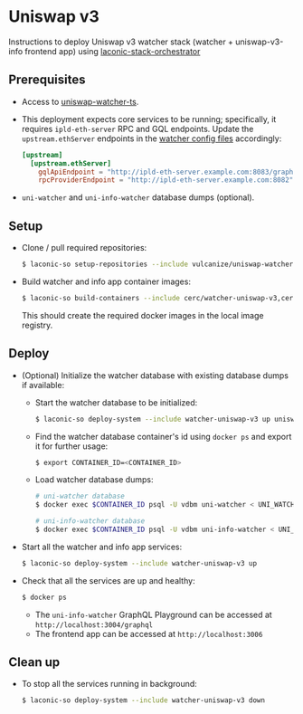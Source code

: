 # Uniswap v3

Instructions to deploy Uniswap v3 watcher stack (watcher + uniswap-v3-info frontend app) using [laconic-stack-orchestrator](../../README.md#setup)

## Prerequisites

* Access to [uniswap-watcher-ts](https://github.com/vulcanize/uniswap-watcher-ts).

* This deployment expects core services to be running; specifically, it requires `ipld-eth-server` RPC and GQL endpoints. Update the `upstream.ethServer` endpoints in the [watcher config files](../../config/watcher-uniswap-v3) accordingly:

  ```toml
  [upstream]
    [upstream.ethServer]
      gqlApiEndpoint = "http://ipld-eth-server.example.com:8083/graphql"
      rpcProviderEndpoint = "http://ipld-eth-server.example.com:8082"
  ```

* `uni-watcher` and `uni-info-watcher` database dumps (optional).

## Setup

* Clone / pull required repositories:

  ```bash
  $ laconic-so setup-repositories --include vulcanize/uniswap-watcher-ts,vulcanize/uniswap-v3-info --git-ssh --pull
  ```

* Build watcher and info app container images:

  ```bash
  $ laconic-so build-containers --include cerc/watcher-uniswap-v3,cerc/uniswap-v3-info
  ```

  This should create the required docker images in the local image registry.

## Deploy

* (Optional) Initialize the watcher database with existing database dumps if available:

  * Start the watcher database to be initialized:

    ```bash
    $ laconic-so deploy-system --include watcher-uniswap-v3 up uniswap-watcher-db
    ```

  * Find the watcher database container's id using `docker ps` and export it for further usage:

    ```bash
    $ export CONTAINER_ID=<CONTAINER_ID>
    ```

  * Load watcher database dumps:

    ```bash
    # uni-watcher database
    $ docker exec $CONTAINER_ID psql -U vdbm uni-watcher < UNI_WATCHER_DB_DUMP_FILE_PATH.sql

    # uni-info-watcher database
    $ docker exec $CONTAINER_ID psql -U vdbm uni-info-watcher < UNI_INFO_WATCHER_DB_DUMP_FILE_PATH.sql
    ```

* Start all the watcher and info app services:

  ```bash
  $ laconic-so deploy-system --include watcher-uniswap-v3 up
  ```

* Check that all the services are up and healthy:

  ```bash
  $ docker ps
  ```

  * The `uni-info-watcher` GraphQL Playground can be accessed at `http://localhost:3004/graphql`
  * The frontend app can be accessed at `http://localhost:3006`

## Clean up

* To stop all the services running in background:

  ```bash
  $ laconic-so deploy-system --include watcher-uniswap-v3 down
  ```
